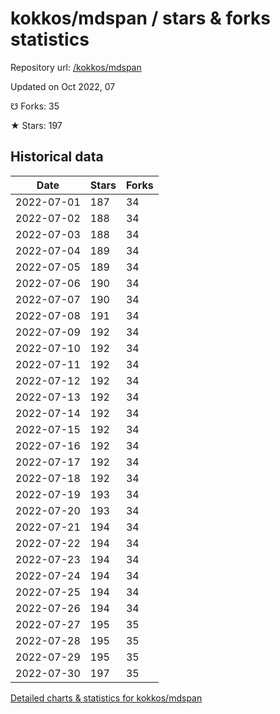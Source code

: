 # kokkos/mdspan / stars & forks statistics

Repository url: [/kokkos/mdspan](https://github.com/kokkos/mdspan)

Updated on Oct 2022, 07

☋ Forks: 35

★ Stars: 197

## Historical data
| Date | Stars | Forks |
|------|-------|-------|
| 2022-07-01 | 187 | 34 | 
| 2022-07-02 | 188 | 34 | 
| 2022-07-03 | 188 | 34 | 
| 2022-07-04 | 189 | 34 | 
| 2022-07-05 | 189 | 34 | 
| 2022-07-06 | 190 | 34 | 
| 2022-07-07 | 190 | 34 | 
| 2022-07-08 | 191 | 34 | 
| 2022-07-09 | 192 | 34 | 
| 2022-07-10 | 192 | 34 | 
| 2022-07-11 | 192 | 34 | 
| 2022-07-12 | 192 | 34 | 
| 2022-07-13 | 192 | 34 | 
| 2022-07-14 | 192 | 34 | 
| 2022-07-15 | 192 | 34 | 
| 2022-07-16 | 192 | 34 | 
| 2022-07-17 | 192 | 34 | 
| 2022-07-18 | 192 | 34 | 
| 2022-07-19 | 193 | 34 | 
| 2022-07-20 | 193 | 34 | 
| 2022-07-21 | 194 | 34 | 
| 2022-07-22 | 194 | 34 | 
| 2022-07-23 | 194 | 34 | 
| 2022-07-24 | 194 | 34 | 
| 2022-07-25 | 194 | 34 | 
| 2022-07-26 | 194 | 34 | 
| 2022-07-27 | 195 | 35 | 
| 2022-07-28 | 195 | 35 | 
| 2022-07-29 | 195 | 35 | 
| 2022-07-30 | 197 | 35 | 


[Detailed charts & statistics for kokkos/mdspan](https://reviewgithub.com/rep/kokkos/mdspan)
